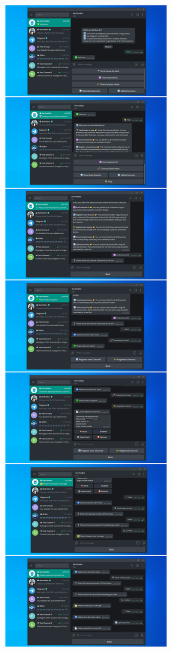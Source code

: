 <img src="1.png" alt="image" border="0">
<img src="2.png" alt="image" border="0">
<img src="3.png" alt="image" border="0">
<img src="4.png" alt="image" border="0">
<img src="5.png" alt="image" border="0">
<img src="6.png" alt="image" border="0">
<img src="7.png" alt="image" border="0">
